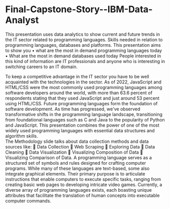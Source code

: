 # Final-Capstone-Story--IBM-Data-Analyst
This presentation uses data analytics to show current and future trends in the IT sector related to programming languages. Skills needed in relation to programming languages, databases and platforms. This presentation aims to show you • what are the most in demand programming languages today • What are the most in demand databases used today People interested in this kind of information are IT professionals and anyone who is interesting in switching careers to an IT domain.   

To keep a competitive advantage in the IT sector you have to be well acquainted with the technologies in the sector. As of 2022, JavaScript and HTML/CSS were the most commonly used programming languages among software developers around the world, with more than 63.6 percent of respondents stating that they used JavaScript and just around 53 percent using HTML/CSS. Future programming languages form the foundation of software development. As time has progressed, we've observed transformative shifts in the programming language landscape, transitioning from foundational languages such as C and Java to the popularity of Python and JavaScript. This presentation combines the power of one of the most widely used programming languages with essential data structures and algorithm skills.  
The Methodology slide talks about data collection methods and data sources like:   Data Collection  Web Scraping  Exploring Data  Data Cleaning  Data Visualization  Visualizing Composition of Data  Visualizing Comparison of Data.
 A programming language serves as a structured set of symbols and rules designed for crafting computer programs. While many of these languages are text-based, some also integrate graphical elements. Their primary purpose is to articulate instructions that enable computers to execute specific tasks, ranging from creating basic web pages to developing intricate video games. Currently, a diverse array of programming languages exists, each boasting unique attributes that facilitate the translation of human concepts into executable computer commands.  
